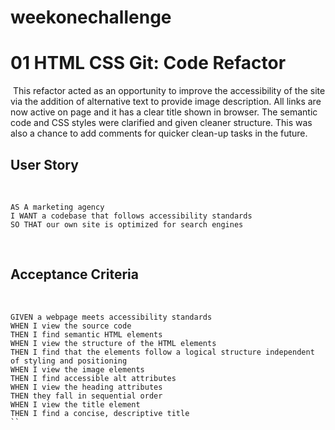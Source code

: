 # weekonechallenge
# 01 HTML CSS Git: Code Refactor
​
This refactor acted as an opportunity to improve the accessibility of the site via the addition of alternative text to provide image description. All links are now active on page and it has a clear title shown in browser. The semantic code and CSS styles were clarified and given cleaner structure. This was also a chance to add comments for quicker clean-up tasks in the future. 

## User Story
​
```
AS A marketing agency
I WANT a codebase that follows accessibility standards
SO THAT our own site is optimized for search engines
```
​
## Acceptance Criteria
​
```
GIVEN a webpage meets accessibility standards
WHEN I view the source code
THEN I find semantic HTML elements
WHEN I view the structure of the HTML elements
THEN I find that the elements follow a logical structure independent of styling and positioning
WHEN I view the image elements
THEN I find accessible alt attributes
WHEN I view the heading attributes
THEN they fall in sequential order
WHEN I view the title element
THEN I find a concise, descriptive title
``